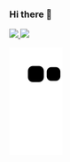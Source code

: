 ### Hi there 👋

<div>
<a href="https://github.com/LuizGabe">
<img height="140em" src="https://github-readme-stats.vercel.app/api/top-langs/?username=LuizGabe&layout=compact&langs_count=7&theme=dracula"/>
<img height="140em" src="https://github-readme-stats.vercel.app/api?username=LuizGabe&show_icons=true&theme=dracula&include_all_commits=true&count_private=true"/>
</div>

 
 ![Snake animation](https://github.com/LuizGabe/LuizGabe/blob/output/github-contribution-grid-snake.svg)
